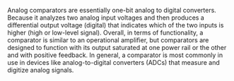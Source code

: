 Analog comparators are essentially one-bit analog to digital converters. 
Because it analyzes two analog input voltages and then produces a differential output voltage (digital) that indicates which of the two inputs is higher (high or low-level signal).
Overall, in terms of functionality, a comparator is similar to an operational amplifier, but comparators are designed to function with its output saturated at one power rail or the other and with positive feedback. 
In general, a comparator is most commonly in use in devices like analog-to-digital converters (ADCs) that measure and digitize analog signals.
